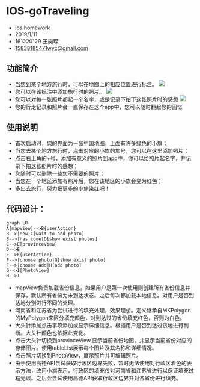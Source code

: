 # IOS-goTraveling
- ios homework
- 2019/1/11
- 161220129  王奕琛
- 15838185471wyc@gmail.com

## 功能简介
- 当您到某个地方旅行时，可以在地图上的相应位置进行标注。
  ![](https://ws3.sinaimg.cn/large/006tNc79gy1fz2veq5hpaj30u01szto0.jpg)
- 您可以在该标注中添加旅行时的照片。
  ![](https://ws2.sinaimg.cn/large/006tNc79gy1fz2vdxrlckj30u01szh5h.jpg)
- 您可以对每一张照片都起一个名字，或是记录下拍下这张照片时的感想
  ![](https://ws4.sinaimg.cn/large/006tNc79gy1fz2veupn05j30u01szao1.jpg)
- 您的行走记录和照片会一直保存在这个app中，您可以随时翻起您的回忆

## 使用说明
- 首次启动时，您的界面为一张中国地图，上面有许多绿色的小旗；
- 当您去某个地方旅行时，点击对应的小旗的加号，您可以在这里添加照片；
- 点击右上角的+号，添加有意义的照片到app中，你可以给照片起名字，并记录下拍这张照片时的感想；
- 您随时可以删除一些您不需要的照片；
- 当您在一个地区添加有照片后，您在该地区的小旗会变为红色；
- 多出去旅行，努力把更多的小旗染红吧！

## 代码设计：
```mermaid
graph LR
A[mapView]-->B{userAction}
B-->|new|C[wait to add photo]
B-->|has come|D[show exist photos]
C-->E[provinceView]
D-->E
E-->F{userAction}
F-->|choose photo|G[show exist photo]
F-->|choose add|H[add photo]
G-->I[PhotoView]
H-->I
```

- mapView负责加载省份信息，如果用户是第一次使用则创建所有省份信息并保存，默认所有省份为未到达状态。之后每次都加载本地信息。对用户是否到达地分别进行不同的处理。
- 河南省和江苏省为尝试进行的填充处理，效果理想。定义继承自MKPolygon的MyPolygon来区分填充颜色，对到达过的省份填充红色，否则为白色。
- 大头针添加点击事项添加或显示详细信息。根据用户是否到达过该地进行判断。大头针颜色也依据此变化。
- 点击大头针切换到provinceView,显示当前省份地图，并显示当前省份对应的存储图片。使用tableList展示每个图片及其名称和详细情况。
- 点击照片切换到PhotoView，展示照片并可编辑照片。
- 由于使用高德API尝试获取行政区边界失败，暂时无法使用对行政区着色的表示方法，改用小旗表示，行政区的填充仅对河南省和江苏省进行以保证填充过程无误。之后会尝试使用高德API获取行政区边界并对各省份进行填充。
